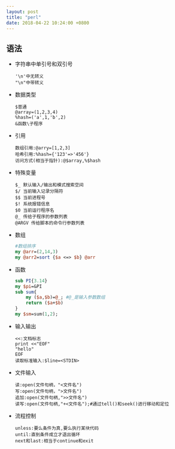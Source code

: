 ```yaml
---
layout: post
title: "perl"
date: 2018-04-22 10:24:00 +0800
---
```

## 语法

* 字符串中单引号和双引号

    ```
    '\n'中无转义
    "\n"中带转义
    ```

* 数据类型

    ```
    $普通
    @array=(1,2,3,4)
    %hash=('a',1,'b',2)
    &函数\子程序
    ```

* 引用

    ```
    数组引用:@arry=[1,2,3]
    哈希引用:%hash={'123'=>'456'}
    访问方式(相当于指针):@$array,%$hash
    ```

* 特殊变量

    ```
    $_ 默认输入/输出和模式搜索空间
    $/ 当前输入记录分隔符
    $$ 当前进程号
    $! 系统报错信息
    $0 当前运行程序名
    @_ 传给子程序的参数列表
    @ARGV 传给脚本的命令行参数列表
    ```

* 数组

    ```perl
    #数组排序
    my @arr=(2,14,3)
    my @arr2=sort {$a <=> $b} @arr
    ```

* 函数

    ```perl
    sub PI{3.14}
    my $pi=&PI
    sub sum{
        my ($a,$b)=@_; #@_是输入参数数组
        return ($a+$b)
    }
    my $sm=sum(1,2);
    ```

* 输入输出 

    ```
    <<:文档标志
    print <<"EOF"
    "hello"
    EOF
    读取标准输入:$line=<STDIN>
    ```

* 文件输入

    ```
    读:open(文件句柄，"<文件名")
    写:open(文件句柄，">文件名")
    追加:open(文件句柄,">>文件名")
    读写:open(文件句柄,"+<文件名");#通过tell()和seek()进行移动和定位
    ```

* 流程控制

    ```
    unless:要么条件为真,要么执行某块代码
    until:直到条件成立才退出循环
    next和last:相当于continue和exit
    ```

